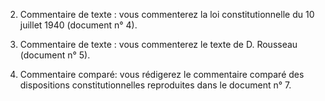 2. Commentaire de texte : vous commenterez la loi constitutionnelle du 10 juillet 1940 (document n° 4).


4. Commentaire de texte : vous commenterez le texte de D. Rousseau (document n° 5).

5. Commentaire comparé: vous rédigerez le commentaire comparé des dispositions constitutionnelles reproduites dans le document n° 7.